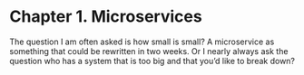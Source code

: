 # Chapter 1. Microservices

The question I am often asked is how small is small? A microservice as something that could be rewritten in two weeks. Or 
I nearly always ask the question who has a system that is too big and that you’d like to break down?

